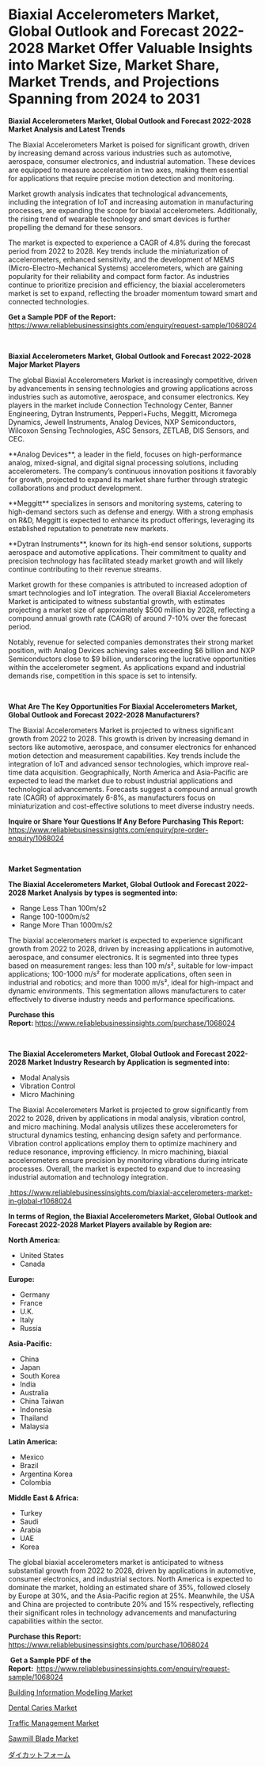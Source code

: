 <p><h1>Biaxial Accelerometers Market, Global Outlook and Forecast 2022-2028 Market Offer Valuable Insights into Market Size, Market Share, Market Trends, and Projections Spanning from 2024 to 2031</h1></p><p><strong>Biaxial Accelerometers Market, Global Outlook and Forecast 2022-2028 Market Analysis and Latest Trends</strong></p>
<p><p>The Biaxial Accelerometers Market is poised for significant growth, driven by increasing demand across various industries such as automotive, aerospace, consumer electronics, and industrial automation. These devices are equipped to measure acceleration in two axes, making them essential for applications that require precise motion detection and monitoring. </p><p>Market growth analysis indicates that technological advancements, including the integration of IoT and increasing automation in manufacturing processes, are expanding the scope for biaxial accelerometers. Additionally, the rising trend of wearable technology and smart devices is further propelling the demand for these sensors. </p><p>The market is expected to experience a CAGR of 4.8% during the forecast period from 2022 to 2028. Key trends include the miniaturization of accelerometers, enhanced sensitivity, and the development of MEMS (Micro-Electro-Mechanical Systems) accelerometers, which are gaining popularity for their reliability and compact form factor. As industries continue to prioritize precision and efficiency, the biaxial accelerometers market is set to expand, reflecting the broader momentum toward smart and connected technologies.</p></p>
<p><strong>Get a Sample PDF of the Report:&nbsp;</strong> <a href="https://www.reliablebusinessinsights.com/enquiry/request-sample/1068024">https://www.reliablebusinessinsights.com/enquiry/request-sample/1068024</a></p>
<p>&nbsp;</p>
<p><strong>Biaxial Accelerometers Market, Global Outlook and Forecast 2022-2028 Major Market Players</strong></p>
<p><p>The global Biaxial Accelerometers Market is increasingly competitive, driven by advancements in sensing technologies and growing applications across industries such as automotive, aerospace, and consumer electronics. Key players in the market include Connection Technology Center, Banner Engineering, Dytran Instruments, Pepperl+Fuchs, Meggitt, Micromega Dynamics, Jewell Instruments, Analog Devices, NXP Semiconductors, Wilcoxon Sensing Technologies, ASC Sensors, ZETLAB, DIS Sensors, and CEC.</p><p>**Analog Devices**, a leader in the field, focuses on high-performance analog, mixed-signal, and digital signal processing solutions, including accelerometers. The company’s continuous innovation positions it favorably for growth, projected to expand its market share further through strategic collaborations and product development.</p><p>**Meggitt** specializes in sensors and monitoring systems, catering to high-demand sectors such as defense and energy. With a strong emphasis on R&D, Meggitt is expected to enhance its product offerings, leveraging its established reputation to penetrate new markets. </p><p>**Dytran Instruments**, known for its high-end sensor solutions, supports aerospace and automotive applications. Their commitment to quality and precision technology has facilitated steady market growth and will likely continue contributing to their revenue streams.</p><p>Market growth for these companies is attributed to increased adoption of smart technologies and IoT integration. The overall Biaxial Accelerometers Market is anticipated to witness substantial growth, with estimates projecting a market size of approximately $500 million by 2028, reflecting a compound annual growth rate (CAGR) of around 7-10% over the forecast period.</p><p>Notably, revenue for selected companies demonstrates their strong market position, with Analog Devices achieving sales exceeding $6 billion and NXP Semiconductors close to $9 billion, underscoring the lucrative opportunities within the accelerometer segment. As applications expand and industrial demands rise, competition in this space is set to intensify.</p></p>
<p>&nbsp;</p>
<p><strong>What Are The Key Opportunities For Biaxial Accelerometers Market, Global Outlook and Forecast 2022-2028 Manufacturers?</strong></p>
<p><p>The Biaxial Accelerometers Market is projected to witness significant growth from 2022 to 2028. This growth is driven by increasing demand in sectors like automotive, aerospace, and consumer electronics for enhanced motion detection and measurement capabilities. Key trends include the integration of IoT and advanced sensor technologies, which improve real-time data acquisition. Geographically, North America and Asia-Pacific are expected to lead the market due to robust industrial applications and technological advancements. Forecasts suggest a compound annual growth rate (CAGR) of approximately 6-8%, as manufacturers focus on miniaturization and cost-effective solutions to meet diverse industry needs.</p></p>
<p><strong>Inquire or Share Your Questions If Any Before Purchasing This Report:</strong> <a href="https://www.reliablebusinessinsights.com/enquiry/pre-order-enquiry/1068024">https://www.reliablebusinessinsights.com/enquiry/pre-order-enquiry/1068024</a></p>
<p>&nbsp;</p>
<p><strong>Market Segmentation</strong></p>
<p><strong>The Biaxial Accelerometers Market, Global Outlook and Forecast 2022-2028 Market Analysis by types is segmented into:</strong></p>
<p><ul><li>Range Less Than 100m/s2</li><li>Range 100-1000m/s2</li><li>Range More Than 1000m/s2</li></ul></p>
<p><p>The biaxial accelerometers market is expected to experience significant growth from 2022 to 2028, driven by increasing applications in automotive, aerospace, and consumer electronics. It is segmented into three types based on measurement ranges: less than 100 m/s², suitable for low-impact applications; 100-1000 m/s² for moderate applications, often seen in industrial and robotics; and more than 1000 m/s², ideal for high-impact and dynamic environments. This segmentation allows manufacturers to cater effectively to diverse industry needs and performance specifications.</p></p>
<p><strong>Purchase this Report:&nbsp;</strong><a href="https://www.reliablebusinessinsights.com/purchase/1068024">https://www.reliablebusinessinsights.com/purchase/1068024</a></p>
<p>&nbsp;</p>
<p><strong>The Biaxial Accelerometers Market, Global Outlook and Forecast 2022-2028 Market Industry Research by Application is segmented into:</strong></p>
<p><ul><li>Modal Analysis</li><li>Vibration Control</li><li>Micro Machining</li></ul></p>
<p><p>The Biaxial Accelerometers Market is projected to grow significantly from 2022 to 2028, driven by applications in modal analysis, vibration control, and micro machining. Modal analysis utilizes these accelerometers for structural dynamics testing, enhancing design safety and performance. Vibration control applications employ them to optimize machinery and reduce resonance, improving efficiency. In micro machining, biaxial accelerometers ensure precision by monitoring vibrations during intricate processes. Overall, the market is expected to expand due to increasing industrial automation and technology integration.</p></p>
<p><a href="https://www.reliablebusinessinsights.com/biaxial-accelerometers-market-in-global-r1068024">&nbsp;https://www.reliablebusinessinsights.com/biaxial-accelerometers-market-in-global-r1068024</a></p>
<p><strong>In terms of Region, the Biaxial Accelerometers Market, Global Outlook and Forecast 2022-2028 Market Players available by Region are:</strong></p>
<p>
    <p> <strong> North America: </strong>
        <ul>
            <li>United States</li>
            <li>Canada</li>
        </ul>
        </p> 
    <p> <strong> Europe: </strong>
        <ul>
            <li>Germany</li>
            <li>France</li>
            <li>U.K.</li>
            <li>Italy</li>
            <li>Russia</li>
        </ul>
        </p> 
    <p> <strong> Asia-Pacific: </strong>
        <ul>
            <li>China</li>
            <li>Japan</li>
            <li>South Korea</li>
            <li>India</li>
            <li>Australia</li>
            <li>China Taiwan</li>
            <li>Indonesia</li>
            <li>Thailand</li>
            <li>Malaysia</li>
        </ul>
        </p> 
    <p> <strong> Latin America: </strong>
        <ul>
            <li>Mexico</li>
            <li>Brazil</li>
            <li>Argentina Korea</li>
            <li>Colombia</li>
        </ul>
        </p> 
    <p> <strong> Middle East & Africa: </strong>
        <ul>
            <li>Turkey</li>
            <li>Saudi</li>
            <li>Arabia</li>
            <li>UAE</li>
            <li>Korea</li>
        </ul>
    </p>
    </p>
<p><p>The global biaxial accelerometers market is anticipated to witness substantial growth from 2022 to 2028, driven by applications in automotive, consumer electronics, and industrial sectors. North America is expected to dominate the market, holding an estimated share of 35%, followed closely by Europe at 30%, and the Asia-Pacific region at 25%. Meanwhile, the USA and China are projected to contribute 20% and 15% respectively, reflecting their significant roles in technology advancements and manufacturing capabilities within the sector.</p></p>
<p><strong>Purchase this Report: </strong><a href="https://www.reliablebusinessinsights.com/purchase/1068024">https://www.reliablebusinessinsights.com/purchase/1068024</a></p>
<p>&nbsp;<strong>Get a Sample PDF of the Report:&nbsp;&nbsp;</strong><a href="https://www.reliablebusinessinsights.com/enquiry/request-sample/1068024">https://www.reliablebusinessinsights.com/enquiry/request-sample/1068024</a></p>
<p><strong></strong></p>
<p><p><a href="https://medium.com/@ashlybednar/building-information-modelling-market-size-share-trends-analysis-report-by-end-use-6f36dc679bf2?postPublishedType=initial">Building Information Modelling Market</a></p><p><a href="https://www.linkedin.com/pulse/navigating-global-dental-caries-market-landscape-trends-tj1qe?trackingId=4x7%2BoLxVQxq4kDSQhlUrcg%3D%3D">Dental Caries Market</a></p><p><a href="https://medium.com/@anggimontokjleb_6541/traffic-management-market-size-growth-and-industry-analysis-by-market-segmentation-and-regional-3da5f9df11fe">Traffic Management Market</a></p><p><a href="https://www.linkedin.com/pulse/global-sawmill-blade-industry-analysis-report-market-size-vhibe?trackingId=ajLDTbVFTPK1rJLF8FVq%2BQ%3D%3D">Sawmill Blade Market</a></p><p><a href="https://medium.com/@drfg4t/%E5%9C%B0%E5%9F%9F-%E3%82%BF%E3%82%A4%E3%83%97-%E3%83%9D%E3%83%AA%E3%82%A8%E3%82%B9%E3%83%86%E3%83%AB-%E3%83%9D%E3%83%AA%E3%82%A8%E3%83%BC%E3%83%86%E3%83%AB-%E3%83%8D%E3%82%AA%E3%83%97%E3%83%AC%E3%83%B3-pvc-%E3%81%9D%E3%81%AE%E4%BB%96-%E7%94%A8%E9%80%94-%E5%BB%BA%E8%A8%AD-%E5%8C%85%E8%A3%85-%E3%81%9D%E3%81%AE%E4%BB%96-%E3%81%AB%E3%82%88%E3%82%8B%E3%82%B0%E3%83%AD%E3%83%BC%E3%83%90%E3%83%AB%E3%83%80%E3%82%A4%E3%82%AB%E3%83%83%E3%83%88%E3%83%95%E3%82%A9%E3%83%BC%E3%83%A0%E5%B8%82%E5%A0%B4%E3%81%AE%E5%8B%95%E5%90%91%E3%81%A8%E6%88%90%E9%95%B7%E6%A9%9F%E4%BC%9A%E3%81%AE%E8%A9%95%E4%BE%A1-72e08e748748">ダイカットフォーム</a></p></p>